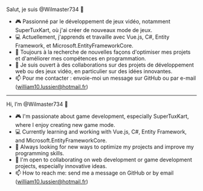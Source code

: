Salut, je suis @Wilmaster734 👋
- 🎮 Passionné par le développement de jeux vidéo, notamment SuperTuxKart, où j'ai créer de nouveaux mode de jeux.
- 💻 Actuellement, j'apprends et travaille avec Vue.js, C#, Entity Framework, et Microsoft.EntityFrameworkCore.
- 🚀 Toujours à la recherche de nouvelles façons d'optimiser mes projets et d'améliorer mes compétences en programmation.
- 🤝 Je suis ouvert à des collaborations sur des projets de développement web ou des jeux vidéo, en particulier sur des idées innovantes.
- 📫 Pour me contacter : envoie-moi un message sur GitHub ou par e-mail (william10.lussier@hotmail.fr)
---
Hi, I’m @Wilmaster734 👋
- 🎮 I'm passionate about game development, especially SuperTuxKart, where I enjoy creating new game mode.
- 💻 Currently learning and working with Vue.js, C#, Entity Framework, and Microsoft.EntityFrameworkCore.
- 🚀 Always looking for new ways to optimize my projects and improve my programming skills.
- 🤝 I'm open to collaborating on web development or game development projects, especially innovative ideas.
- 📫 How to reach me: send me a message on GitHub or by email (william10.lussier@hotmail.fr)

<!---
willliam9/willliam9 is a ✨ special ✨ repository because its `README.md` (this file) appears on your GitHub profile.
You can click the Preview link to take a look at your changes.
--->
